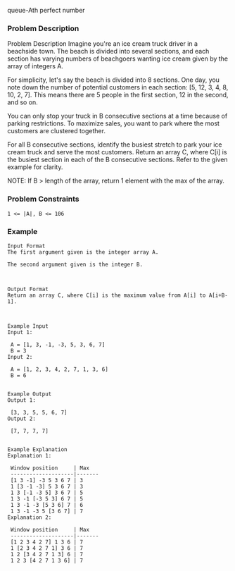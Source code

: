 queue-Ath perfect number

### Problem Description
Problem Description
Imagine you're an ice cream truck driver in a beachside town. The beach is divided into several sections, and each section has varying numbers of beachgoers wanting ice cream given by the array of integers A.

For simplicity, let's say the beach is divided into 8 sections. One day, you note down the number of potential customers in each section: [5, 12, 3, 4, 8, 10, 2, 7]. This means there are 5 people in the first section, 12 in the second, and so on.

You can only stop your truck in B consecutive sections at a time because of parking restrictions. To maximize sales, you want to park where the most customers are clustered together.

For all B consecutive sections, identify the busiest stretch to park your ice cream truck and serve the most customers. Return an array C, where C[i] is the busiest section in each of the B consecutive sections. Refer to the given example for clarity.

NOTE: If B > length of the array, return 1 element with the max of the array.

### Problem Constraints

```
1 <= |A|, B <= 106
```

### Example

```
Input Format
The first argument given is the integer array A.

The second argument given is the integer B.



Output Format
Return an array C, where C[i] is the maximum value from A[i] to A[i+B-1].



Example Input
Input 1:

 A = [1, 3, -1, -3, 5, 3, 6, 7]
 B = 3
Input 2:

 A = [1, 2, 3, 4, 2, 7, 1, 3, 6]
 B = 6


Example Output
Output 1:

 [3, 3, 5, 5, 6, 7]
Output 2:

 [7, 7, 7, 7]


Example Explanation
Explanation 1:

 Window position     | Max
 --------------------|-------
 [1 3 -1] -3 5 3 6 7 | 3
 1 [3 -1 -3] 5 3 6 7 | 3
 1 3 [-1 -3 5] 3 6 7 | 5
 1 3 -1 [-3 5 3] 6 7 | 5
 1 3 -1 -3 [5 3 6] 7 | 6
 1 3 -1 -3 5 [3 6 7] | 7
Explanation 2:

 Window position     | Max
 --------------------|-------
 [1 2 3 4 2 7] 1 3 6 | 7
 1 [2 3 4 2 7 1] 3 6 | 7
 1 2 [3 4 2 7 1 3] 6 | 7
 1 2 3 [4 2 7 1 3 6] | 7



```
